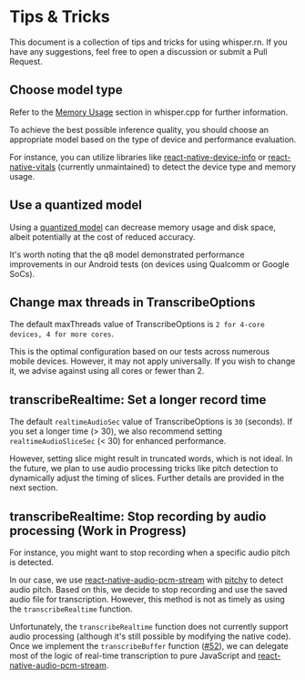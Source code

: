 # Tips & Tricks

This document is a collection of tips and tricks for using whisper.rn. If you have any suggestions, feel free to open a discussion or submit a Pull Request.

## Choose model type

Refer to the [Memory Usage](https://github.com/ggerganov/whisper.cpp#memory-usage) section in whisper.cpp for further information.

To achieve the best possible inference quality, you should choose an appropriate model based on the type of device and performance evaluation.

For instance, you can utilize libraries like [react-native-device-info](https://github.com/react-native-device-info/react-native-device-info) or [react-native-vitals](https://github.com/robinpowered/react-native-vitals) (currently unmaintained) to detect the device type and memory usage.

## Use a quantized model

Using a [quantized model](https://github.com/ggerganov/whisper.cpp#quantization) can decrease memory usage and disk space, albeit potentially at the cost of reduced accuracy.

It's worth noting that the q8 model demonstrated performance improvements in our Android tests (on devices using Qualcomm or Google SoCs).

## Change max threads in TranscribeOptions

The default maxThreads value of TranscribeOptions is `2 for 4-core devices, 4 for more cores`.

This is the optimal configuration based on our tests across numerous mobile devices. However, it may not apply universally. If you wish to change it, we advise against using all cores or fewer than 2.

## transcribeRealtime: Set a longer record time

The default `realtimeAudioSec` value of TranscribeOptions is `30` (seconds). If you set a longer time (> 30), we also recommend setting `realtimeAudioSliceSec` (< 30) for enhanced performance.

However, setting slice might result in truncated words, which is not ideal. In the future, we plan to use audio processing tricks like pitch detection to dynamically adjust the timing of slices. Further details are provided in the next section.

## transcribeRealtime: Stop recording by audio processing (Work in Progress)

For instance, you might want to stop recording when a specific audio pitch is detected.

In our case, we use [react-native-audio-pcm-stream](https://github.com/mybigday/react-native-audio-pcm-stream) with [pitchy](https://github.com/ianprime0509/pitchy) to detect audio pitch. Based on this, we decide to stop recording and use the saved audio file for transcription. However, this method is not as timely as using the `transcribeRealtime` function.

Unfortunately, the `transcribeRealtime` function does not currently support audio processing (although it's still possible by modifying the native code). Once we implement the `transcribeBuffer` function ([#52](https://github.com/mybigday/whisper.rn/issues/52)), we can delegate most of the logic of real-time transcription to pure JavaScript and [react-native-audio-pcm-stream](https://github.com/mybigday/react-native-audio-pcm-stream).
